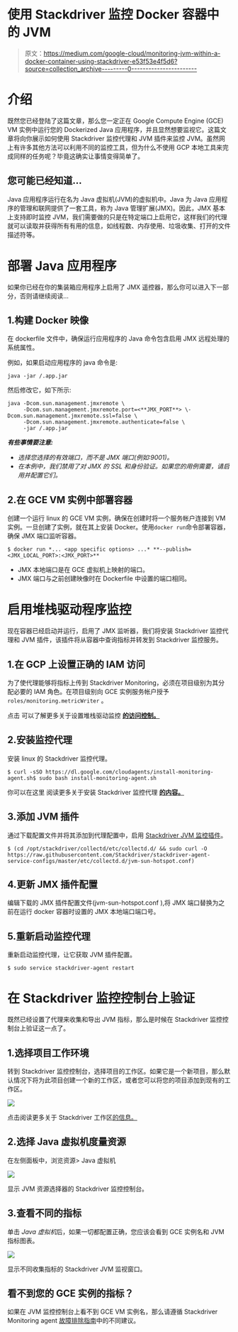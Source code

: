 # 使用 Stackdriver 监控 Docker 容器中的 JVM

> 原文：<https://medium.com/google-cloud/monitoring-jvm-within-a-docker-container-using-stackdriver-e53f53e4f5d6?source=collection_archive---------0----------------------->

# 介绍

既然您已经登陆了这篇文章，那么您一定正在 Google Compute Engine (GCE) VM 实例中运行您的 Dockerized Java 应用程序，并且显然想要监视它。这篇文章将向你展示如何使用 Stackdriver 监控代理和 JVM 插件来监控 JVM。虽然网上有许多其他方法可以利用不同的监控工具，但为什么不使用 GCP 本地工具来完成同样的任务呢？毕竟这确实让事情变得简单了。

## 您可能已经知道…

Java 应用程序运行在名为 Java 虚拟机(JVM)的虚拟机中。Java 为 Java 应用程序的管理和联网提供了一套工具，称为 Java 管理扩展(JMX)。因此，JMX 基本上支持即时监控 JVM，我们需要做的只是在特定端口上启用它，这样我们的代理就可以读取并获得所有有用的信息，如线程数、内存使用、垃圾收集、打开的文件描述符等。

# 部署 Java 应用程序

如果你已经在你的集装箱应用程序上启用了 JMX 遥控器，那么你可以进入下一部分，否则请继续阅读…

## 1.构建 Docker 映像

在 dockerfile 文件中，确保运行应用程序的 Java 命令包含启用 JMX 远程处理的系统属性。

例如，如果启动应用程序的 java 命令是:

```
java -jar /.app.jar
```

然后修改它，如下所示:

```
java -Dcom.sun.management.jmxremote \
     -Dcom.sun.management.jmxremote.port=<**JMX_PORT**> \-Dcom.sun.management.jmxremote.ssl=false \
     -Dcom.sun.management.jmxremote.authenticate=false \
     -jar /.app.jar
```

***有些事情要注意:***

*   *选择您选择的有效端口，而不是 JMX 端口(例如:9001)。*
*   *在本例中，我们禁用了对 JMX 的 SSL 和身份验证。如果您的用例需要，请启用并配置它们。*

## 2.在 GCE VM 实例中部署容器

创建一个运行 linux 的 GCE VM 实例，确保在创建时将一个服务帐户连接到 VM 实例。一旦创建了实例，就在其上安装 Docker。使用`docker run`命令部署容器，确保 JMX 端口监听容器。

```
$ docker run *... <app specific options> ...* **--publish=<JMX_LOCAL_PORT>:<JMX_PORT>**
```

*   JMX 本地端口是在 GCE 虚拟机上映射的端口。
*   JMX 端口与之前创建映像时在 Dockerfile 中设置的端口相同。

# 启用堆栈驱动程序监控

现在容器已经启动并运行，启用了 JMX 监听器，我们将安装 Stackdriver 监控代理和 JVM 插件，该插件将从容器中查询指标并转发到 Stackdriver 监控服务。

## 1.在 GCP 上设置正确的 IAM 访问

为了使代理能够将指标上传到 Stackdriver Monitoring，必须在项目级别为其分配必要的 IAM 角色。在项目级别向 GCE 实例服务帐户授予`roles/monitoring.metricWriter` 。

点击 可以了解更多关于设置堆栈驱动监控 [**的访问控制。**](https://cloud.google.com/monitoring/access-control)

## 2.安装监控代理

安装 linux 的 Stackdriver 监控代理。

```
$ curl -sSO https://dl.google.com/cloudagents/install-monitoring-agent.sh$ sudo bash install-monitoring-agent.sh
```

你可以在这里 阅读更多关于安装 Stackdriver 监控代理 [**的内容。**](https://cloud.google.com/monitoring/agent/install-agent)

## 3.添加 JVM 插件

通过下载配置文件并将其添加到代理配置中，启用 [Stackdriver JVM 监控插件](https://cloud.google.com/monitoring/agent/plugins/jvm#enabling_the_jvm_monitoring_plugin)。

```
$ (cd /opt/stackdriver/collectd/etc/collectd.d/ && sudo curl -O https://raw.githubusercontent.com/Stackdriver/stackdriver-agent-service-configs/master/etc/collectd.d/jvm-sun-hotspot.conf)
```

## 4.更新 JMX 插件配置

编辑下载的 JMX 插件配置文件(jvm-sun-hotspot.conf ),将 JMX 端口替换为之前在运行 docker 容器时设置的 JMX 本地端口端口号。

## 5.重新启动监控代理

重新启动监控代理，让它获取 JVM 插件配置。

```
$ sudo service stackdriver-agent restart
```

# 在 Stackdriver 监控控制台上验证

既然已经设置了代理来收集和导出 JVM 指标，那么是时候在 Stackdriver 监控控制台上验证这一点了。

## 1.选择项目工作环境

转到 Stackdriver 监控控制台，选择项目的工作区。如果它是一个新项目，那么默认情况下将为此项目创建一个新的工作区，或者您可以将您的项目添加到现有的工作区。

![](img/284e0d68cb5157940293146d05bcd0a4.png)

点击阅读更多关于 Stackdriver 工作区[的信息。](https://cloud.google.com/monitoring/workspaces/)

## 2.选择 Java 虚拟机度量资源

在左侧面板中，浏览资源> Java 虚拟机

![](img/400fb12d5b04d2ed60c8b2689fb05acb.png)

显示 JVM 资源选择器的 Stackdriver 监控控制台。

## 3.查看不同的指标

单击 *Java 虚拟机*后，如果一切都配置正确，您应该会看到 GCE 实例名和 JVM 指标图表。

![](img/ff2120f68c470ede63b6c92e98fff4fb.png)

显示不同收集指标的 Stackdriver JVM 监视窗口。

## 看不到您的 GCE 实例的指标？

如果在 JVM 监控控制台上看不到 GCE VM 实例名，那么请遵循 Stackdriver Monitoring agent [故障排除指南](https://cloud.google.com/monitoring/agent/troubleshooting)中的不同建议。